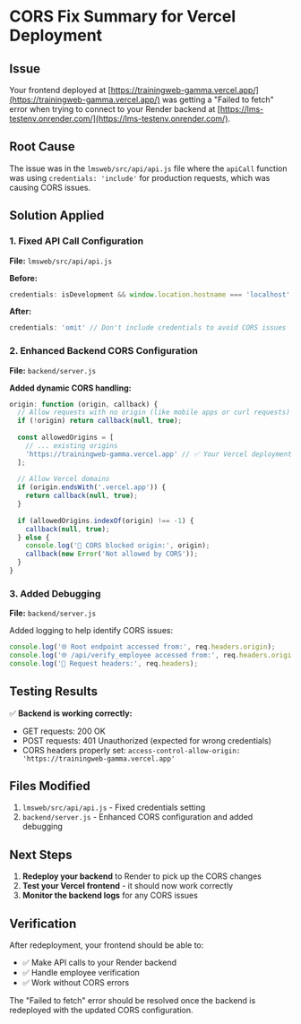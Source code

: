 # CORS Fix Summary for Vercel Deployment

## Issue
Your frontend deployed at [https://trainingweb-gamma.vercel.app/](https://trainingweb-gamma.vercel.app/) was getting a "Failed to fetch" error when trying to connect to your Render backend at [https://lms-testenv.onrender.com/](https://lms-testenv.onrender.com/).

## Root Cause
The issue was in the `lmsweb/src/api/api.js` file where the `apiCall` function was using `credentials: 'include'` for production requests, which was causing CORS issues.

## Solution Applied

### 1. Fixed API Call Configuration
**File:** `lmsweb/src/api/api.js`

**Before:**
```javascript
credentials: isDevelopment && window.location.hostname === 'localhost' ? 'omit' : 'include'
```

**After:**
```javascript
credentials: 'omit' // Don't include credentials to avoid CORS issues
```

### 2. Enhanced Backend CORS Configuration
**File:** `backend/server.js`

**Added dynamic CORS handling:**
```javascript
origin: function (origin, callback) {
  // Allow requests with no origin (like mobile apps or curl requests)
  if (!origin) return callback(null, true);
  
  const allowedOrigins = [
    // ... existing origins
    'https://trainingweb-gamma.vercel.app' // ✅ Your Vercel deployment
  ];
  
  // Allow Vercel domains
  if (origin.endsWith('.vercel.app')) {
    return callback(null, true);
  }
  
  if (allowedOrigins.indexOf(origin) !== -1) {
    callback(null, true);
  } else {
    console.log('🚫 CORS blocked origin:', origin);
    callback(new Error('Not allowed by CORS'));
  }
}
```

### 3. Added Debugging
**File:** `backend/server.js`

Added logging to help identify CORS issues:
```javascript
console.log('🌐 Root endpoint accessed from:', req.headers.origin);
console.log('🌐 /api/verify_employee accessed from:', req.headers.origin);
console.log('📝 Request headers:', req.headers);
```

## Testing Results
✅ **Backend is working correctly:**
- GET requests: 200 OK
- POST requests: 401 Unauthorized (expected for wrong credentials)
- CORS headers properly set: `access-control-allow-origin: 'https://trainingweb-gamma.vercel.app'`

## Files Modified
1. `lmsweb/src/api/api.js` - Fixed credentials setting
2. `backend/server.js` - Enhanced CORS configuration and added debugging

## Next Steps
1. **Redeploy your backend** to Render to pick up the CORS changes
2. **Test your Vercel frontend** - it should now work correctly
3. **Monitor the backend logs** for any CORS issues

## Verification
After redeployment, your frontend should be able to:
- ✅ Make API calls to your Render backend
- ✅ Handle employee verification
- ✅ Work without CORS errors

The "Failed to fetch" error should be resolved once the backend is redeployed with the updated CORS configuration.
